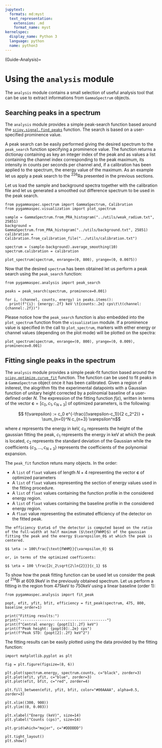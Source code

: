 ```yaml
---
jupytext:
  formats: md:myst
  text_representation:
    extension: .md
    format_name: myst
kernelspec:
  display_name: Python 3
  language: python
  name: python3
---
```


(Guide-Analysis)=
# Using the `analysis` module
The `analysis` module contains a small selection of useful analysis tool that can be use to extract informations from `GammaSpectrum` objects.

## Searching peaks in a spectrum
The `analysis` module provides a simple peak-search function based around the [`scipy.signal.find_peaks`](https://docs.scipy.org/doc/scipy/reference/generated/scipy.signal.find_peaks.html) function. The search is based on a user-specified prominence value.

A peak search can be easily performed giving the desired spectrum to the `peak_search` function specifying a prominence value. The function returns a dictionay containing as key an integer index of the peak and as values a list containing the channel index corresponding to the peak maximum, its intensity in counts per seconds per channel and, if a calibration has been applied to the spectrum, the energy value of the maximum. As an example let us apply a peak search to the $^{226}\text{Ra}$ presented in the previous sections.

Let us load the sample and background spectra together with the calibration file and let us generated a smoothed out difference spectrum to be used in the peak search.

```{code-cell} python
from pygammaspec.spectrum import GammaSpectrum, Calibration
from pygammaspec.visualization import plot_spectrum

sample = GammaSpectrum.from_PRA_histogram("../utils/weak_radium.txt", 25851)
background = GammaSpectrum.from_PRA_histogram("../utils/background.txt", 25851)
calibration = Calibration.from_calibration_file("../utils/calibration.txt")

spectrum = (sample-background).average_smoothing(10)
spectrum.calibration = calibration

plot_spectrum(spectrum, enrange=(0, 800), yrange=(0, 0.0075))
```

Now that the desired `spectrum` has been obtained let us perform a peak search using the `peak_search` function:

```{code-cell} python
from pygammaspec.analysis import peak_search

peaks = peak_search(spectrum, prominence=0.001)

for i, (channel, counts, energy) in peaks.items():
  print(f"{i}: {energy:.2f} keV \t{counts:.2e} cps\t\t(channel: {channel:.2f})")
```

Please notice how the `peak_search` function is also embedded into the `plot_spectrum` function from the `visualization` module. If a prominence value is specified in the call to `plot_spectrum`, markers with either energy or channel values (depending on the plot mode) will be plotted on the spectra:

```{code-cell} python
plot_spectrum(spectrum, enrange=(0, 800), yrange=(0, 0.009), prominence=0.001)
```

## Fitting single peaks in the spectrum
The `analysis` module provides a simple peak-fit function based around the [`scipy.optimize.curve_fit`](https://docs.scipy.org/doc/scipy/reference/generated/scipy.optimize.curve_fit.html) function. The function can be used to fit peaks in a `GammaSpectrum` object once it has been calibrated. Given a region of initerest, the alogrithm fits the experimental datapoints with a Gaussian function of unitary height corrected by a polinomial baseline of a user-defined order $N$. The expression of the fitting function $f(\varepsilon)$, written in terms of the vector $\mathbf{c}=[c_0, c_1, c_{N+3}]$ of optimized parameters, is the following:

$$ f(\varepsilon) := c_0 e^{-\frac{(\varepsilon-c_1)}{2 c_2^2}} + \sum_{n=0}^N c_{n+3} \varepsilon^n$$

where $\varepsilon$ represents the energy in $\text{keV}$, $c_0$ represents the height of the gaussian fitting the peak, $c_1$ represents the energy in $\text{keV}$ at which the peak is located, $c_2$ represents the standard deviation of the Gaussian while the coefficients $\{c_3, ..., c_{N+3}\}$ represents the coefficients of the polynomial expansion.

The `peak_fit` function retuns many objects. In the order:
* A `list` of `float` values of length $N+4$ representing the vector $\mathbf{c}$ of optimized parameters
* A `list` of `float` values representing the section of energy values used in the fitting procedure.
* A `list` of `float` values containing the function profile in the considered energy region.
* A `list` of `float` values containing the baseline profile in the considered energy region.
* A `float` value representing the estimated efficiency of the detector on the fitted peak.

```{note}
The efficiency $\eta$ of the detector is computed based on the ratio of the full-width at half maximum ($\text{FWHM}$) of the gaussian fitting the peak and the energy $\varepsilon_0$ at which the peak is centered.

$$ \eta := 100\frac{\text{FWHM}}{\varepsilon_0} $$

or, in terms of the optimized coefficents:

$$ \eta = 100 \frac{2c_2\sqrt{2\ln{2}}}{c_1} $$
```

To show how the peak fitting function can be used let us consider the peak of $^{214}\text{Bi}$ at $609.9 \text{keV}$ in the previously obtained spectrum. Let us perform a fitting in the region from $475\text{keV}$ to $750\text{keV}$ using a linear baseline (order 1):

```{code-cell} python
from pygammaspec.analysis import fit_peak

popt, efit, yfit, bfit, efficiency = fit_peak(spectrum, 475, 800, baseline_order=1)

print("Fitting results:")
print("----------------------------------------")
print(f"Central energy: {popt[1]:.2f} keV")
print(f"Peak height: {popt[0]:.2e} cps")
print(f"Peak STD: {popt[2]:.2f} keV^2")
```

The fitting results can be easily plotted using the data provided by the fitting function:

```{code-cell} python
import matplotlib.pyplot as plt

fig = plt.figure(figsize=(8, 6))

plt.plot(spectrum.energy, spectrum.counts, c="black", zorder=3)
plt.plot(efit, yfit, c="blue", zorder=3)
plt.plot(efit, bfit, c="red", zorder=4)

plt.fill_between(efit, yfit, bfit, color="#00AAAA", alpha=0.5, zorder=3)

plt.xlim((300, 900))
plt.ylim((0, 0.003))

plt.xlabel("Energy (keV)", size=14)
plt.ylabel("Counts (cps)", size=14)

plt.grid(which="major", c="#DDDDDD")

plt.tight_layout()
plt.show()
```